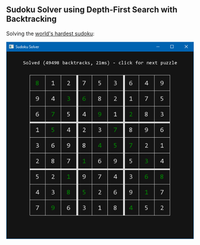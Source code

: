 ## Sudoku Solver using Depth-First Search with Backtracking

Solving the [world's hardest sudoku](https://sudoku2.com/play-the-hardest-sudoku-in-the-world/):

<p align="center">
	<img src="world_hardest.png"/>
</p>
